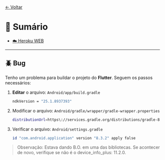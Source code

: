[← Voltar](../README.md)

# 📑 Sumário

- [:cloud: Heroku WEB](#-bug)

---

## 🪲 Bug

Tenho um problema para buildar o projeto do **Flutter**. Seguem os passos necessários:

1. **Editar** o arquivo: `Android/app/build.gradle`

   ```sh
   ndkVersion = "25.1.8937393"

   ```

2. Modificar o arquivo: `Android/gradle/wrapper/gradle-wrapper.properties`

   ```sh
   distributionUrl=https\://services.gradle.org/distributions/gradle-8.4-all.zip

   ```

3. Verificar o arquivo: `Android/settings.gradle`

   ```sh
   id "com.android.application" version "8.3.2" apply false
   ```

> Observação: Estava dando B.O. em uma das bibliotecas. Se acontecer de novo, verifique se não é o device_info_plus: 11.2.0.
